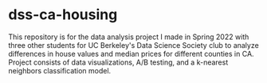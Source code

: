 # dss-ca-housing
This repository is for the data analysis project I made in Spring 2022 with three other students for UC Berkeley's Data Science Society club to analyze differences in house values and median prices for different counties in CA. Project consists of data visualizations, A/B testing, and a k-nearest neighbors classification model. 
